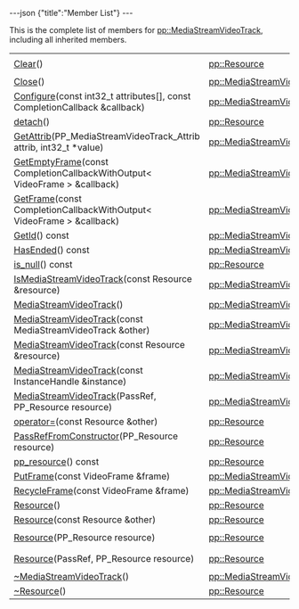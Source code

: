 ---json {"title":"Member List"} ---

This is the complete list of members for <a href="/docs/native-client/pepper_beta/cpp/classpp_1_1_media_stream_video_track/" class="el">pp::MediaStreamVideoTrack</a>, including all inherited members.

<table><tbody><tr class="odd"><td><a href="/docs/native-client/pepper_beta/cpp/classpp_1_1_resource#ad4016f37d3022863ca0188acb26ac9c4" class="el">Clear</a>()</td><td><a href="/docs/native-client/pepper_beta/cpp/classpp_1_1_resource/" class="el">pp::Resource</a></td><td><code> [protected]</code></td></tr><tr class="even"><td><a href="/docs/native-client/pepper_beta/cpp/classpp_1_1_media_stream_video_track#a14c2317a98dd4f9458ba277783e57a7d" class="el">Close</a>()</td><td><a href="/docs/native-client/pepper_beta/cpp/classpp_1_1_media_stream_video_track/" class="el">pp::MediaStreamVideoTrack</a></td><td></td></tr><tr class="odd"><td><a href="/docs/native-client/pepper_beta/cpp/classpp_1_1_media_stream_video_track#a1a7050062a28190a931e4b70b0e0b04d" class="el">Configure</a>(const int32_t attributes[], const CompletionCallback &amp;callback)</td><td><a href="/docs/native-client/pepper_beta/cpp/classpp_1_1_media_stream_video_track/" class="el">pp::MediaStreamVideoTrack</a></td><td></td></tr><tr class="even"><td><a href="/docs/native-client/pepper_beta/cpp/classpp_1_1_resource#a81b9246381bdddacca3ac25f6ded2bfd" class="el">detach</a>()</td><td><a href="/docs/native-client/pepper_beta/cpp/classpp_1_1_resource/" class="el">pp::Resource</a></td><td></td></tr><tr class="odd"><td><a href="/docs/native-client/pepper_beta/cpp/classpp_1_1_media_stream_video_track#a583de5b5879d53faf118713b1c4c7e63" class="el">GetAttrib</a>(PP_MediaStreamVideoTrack_Attrib attrib, int32_t *value)</td><td><a href="/docs/native-client/pepper_beta/cpp/classpp_1_1_media_stream_video_track/" class="el">pp::MediaStreamVideoTrack</a></td><td></td></tr><tr class="even"><td><a href="/docs/native-client/pepper_beta/cpp/classpp_1_1_media_stream_video_track#a0b37dca2ecdb94582b3cb6527328098d" class="el">GetEmptyFrame</a>(const CompletionCallbackWithOutput&lt; VideoFrame &gt; &amp;callback)</td><td><a href="/docs/native-client/pepper_beta/cpp/classpp_1_1_media_stream_video_track/" class="el">pp::MediaStreamVideoTrack</a></td><td></td></tr><tr class="odd"><td><a href="/docs/native-client/pepper_beta/cpp/classpp_1_1_media_stream_video_track#aeea5ef2549e1caeddea6ed783d0efe32" class="el">GetFrame</a>(const CompletionCallbackWithOutput&lt; VideoFrame &gt; &amp;callback)</td><td><a href="/docs/native-client/pepper_beta/cpp/classpp_1_1_media_stream_video_track/" class="el">pp::MediaStreamVideoTrack</a></td><td></td></tr><tr class="even"><td><a href="/docs/native-client/pepper_beta/cpp/classpp_1_1_media_stream_video_track#a7f6e47d4d127856184f6143841b52f24" class="el">GetId</a>() const</td><td><a href="/docs/native-client/pepper_beta/cpp/classpp_1_1_media_stream_video_track/" class="el">pp::MediaStreamVideoTrack</a></td><td></td></tr><tr class="odd"><td><a href="/docs/native-client/pepper_beta/cpp/classpp_1_1_media_stream_video_track#acada0b5f53399c99f3cd37c3a6a6c86d" class="el">HasEnded</a>() const</td><td><a href="/docs/native-client/pepper_beta/cpp/classpp_1_1_media_stream_video_track/" class="el">pp::MediaStreamVideoTrack</a></td><td></td></tr><tr class="even"><td><a href="/docs/native-client/pepper_beta/cpp/classpp_1_1_resource#a859068e34cdc2dc0b78754c255323aa9" class="el">is_null</a>() const</td><td><a href="/docs/native-client/pepper_beta/cpp/classpp_1_1_resource/" class="el">pp::Resource</a></td><td><code> [inline]</code></td></tr><tr class="odd"><td><a href="/docs/native-client/pepper_beta/cpp/classpp_1_1_media_stream_video_track#a53a235a74b0d6393d04d1ecda9125268" class="el">IsMediaStreamVideoTrack</a>(const Resource &amp;resource)</td><td><a href="/docs/native-client/pepper_beta/cpp/classpp_1_1_media_stream_video_track/" class="el">pp::MediaStreamVideoTrack</a></td><td><code> [static]</code></td></tr><tr class="even"><td><a href="/docs/native-client/pepper_beta/cpp/classpp_1_1_media_stream_video_track#afab1665269ee190c464473f521f5473a" class="el">MediaStreamVideoTrack</a>()</td><td><a href="/docs/native-client/pepper_beta/cpp/classpp_1_1_media_stream_video_track/" class="el">pp::MediaStreamVideoTrack</a></td><td></td></tr><tr class="odd"><td><a href="/docs/native-client/pepper_beta/cpp/classpp_1_1_media_stream_video_track#a08eec69e7bbf66c711de2821478cb4d4" class="el">MediaStreamVideoTrack</a>(const MediaStreamVideoTrack &amp;other)</td><td><a href="/docs/native-client/pepper_beta/cpp/classpp_1_1_media_stream_video_track/" class="el">pp::MediaStreamVideoTrack</a></td><td></td></tr><tr class="even"><td><a href="/docs/native-client/pepper_beta/cpp/classpp_1_1_media_stream_video_track#a338b214467629e34e2d7981b1c7371e1" class="el">MediaStreamVideoTrack</a>(const Resource &amp;resource)</td><td><a href="/docs/native-client/pepper_beta/cpp/classpp_1_1_media_stream_video_track/" class="el">pp::MediaStreamVideoTrack</a></td><td><code> [explicit]</code></td></tr><tr class="odd"><td><a href="/docs/native-client/pepper_beta/cpp/classpp_1_1_media_stream_video_track#ad2d03ab8d65a7ca1b7f1528a07babdd6" class="el">MediaStreamVideoTrack</a>(const InstanceHandle &amp;instance)</td><td><a href="/docs/native-client/pepper_beta/cpp/classpp_1_1_media_stream_video_track/" class="el">pp::MediaStreamVideoTrack</a></td><td><code> [explicit]</code></td></tr><tr class="even"><td><a href="/docs/native-client/pepper_beta/cpp/classpp_1_1_media_stream_video_track#af9edc2e09f5a446493630b67ef99c557" class="el">MediaStreamVideoTrack</a>(PassRef, PP_Resource resource)</td><td><a href="/docs/native-client/pepper_beta/cpp/classpp_1_1_media_stream_video_track/" class="el">pp::MediaStreamVideoTrack</a></td><td></td></tr><tr class="odd"><td><a href="/docs/native-client/pepper_beta/cpp/classpp_1_1_resource#aaf808a98bdaa7998d82e19514aa87423" class="el">operator=</a>(const Resource &amp;other)</td><td><a href="/docs/native-client/pepper_beta/cpp/classpp_1_1_resource/" class="el">pp::Resource</a></td><td></td></tr><tr class="even"><td><a href="/docs/native-client/pepper_beta/cpp/classpp_1_1_resource#a3eda014529127a818df8d5bb5ec2fdf0" class="el">PassRefFromConstructor</a>(PP_Resource resource)</td><td><a href="/docs/native-client/pepper_beta/cpp/classpp_1_1_resource/" class="el">pp::Resource</a></td><td><code> [protected]</code></td></tr><tr class="odd"><td><a href="/docs/native-client/pepper_beta/cpp/classpp_1_1_resource#a46a6123de0b007ad3fcb6f666534ccb4" class="el">pp_resource</a>() const</td><td><a href="/docs/native-client/pepper_beta/cpp/classpp_1_1_resource/" class="el">pp::Resource</a></td><td><code> [inline]</code></td></tr><tr class="even"><td><a href="/docs/native-client/pepper_beta/cpp/classpp_1_1_media_stream_video_track#a33a83be29146dc26f5eb2dca77131b05" class="el">PutFrame</a>(const VideoFrame &amp;frame)</td><td><a href="/docs/native-client/pepper_beta/cpp/classpp_1_1_media_stream_video_track/" class="el">pp::MediaStreamVideoTrack</a></td><td></td></tr><tr class="odd"><td><a href="/docs/native-client/pepper_beta/cpp/classpp_1_1_media_stream_video_track#ab3df0710c423f1c2b1e45da957bc65e4" class="el">RecycleFrame</a>(const VideoFrame &amp;frame)</td><td><a href="/docs/native-client/pepper_beta/cpp/classpp_1_1_media_stream_video_track/" class="el">pp::MediaStreamVideoTrack</a></td><td></td></tr><tr class="even"><td><a href="/docs/native-client/pepper_beta/cpp/classpp_1_1_resource#a56679e93a58101c8dce5dc510811a094" class="el">Resource</a>()</td><td><a href="/docs/native-client/pepper_beta/cpp/classpp_1_1_resource/" class="el">pp::Resource</a></td><td></td></tr><tr class="odd"><td><a href="/docs/native-client/pepper_beta/cpp/classpp_1_1_resource#ab0f664099ca06367180f220ea7e0b831" class="el">Resource</a>(const Resource &amp;other)</td><td><a href="/docs/native-client/pepper_beta/cpp/classpp_1_1_resource/" class="el">pp::Resource</a></td><td></td></tr><tr class="even"><td><a href="/docs/native-client/pepper_beta/cpp/classpp_1_1_resource#a555de93fdf4793f7db1183bf71d20580" class="el">Resource</a>(PP_Resource resource)</td><td><a href="/docs/native-client/pepper_beta/cpp/classpp_1_1_resource/" class="el">pp::Resource</a></td><td><code> [explicit, protected]</code></td></tr><tr class="odd"><td><a href="/docs/native-client/pepper_beta/cpp/classpp_1_1_resource#a907d3d6b7e292587c8cb9ff30d0a418d" class="el">Resource</a>(PassRef, PP_Resource resource)</td><td><a href="/docs/native-client/pepper_beta/cpp/classpp_1_1_resource/" class="el">pp::Resource</a></td><td><code> [protected]</code></td></tr><tr class="even"><td><a href="/docs/native-client/pepper_beta/cpp/classpp_1_1_media_stream_video_track#a2ea78c7d8c2c7446407b5556d5992fbb" class="el">~MediaStreamVideoTrack</a>()</td><td><a href="/docs/native-client/pepper_beta/cpp/classpp_1_1_media_stream_video_track/" class="el">pp::MediaStreamVideoTrack</a></td><td></td></tr><tr class="odd"><td><a href="/docs/native-client/pepper_beta/cpp/classpp_1_1_resource#a081165265e2bd8217eaa2be2aeeb3aa3" class="el">~Resource</a>()</td><td><a href="/docs/native-client/pepper_beta/cpp/classpp_1_1_resource/" class="el">pp::Resource</a></td><td><code> [virtual]</code></td></tr></tbody></table>
